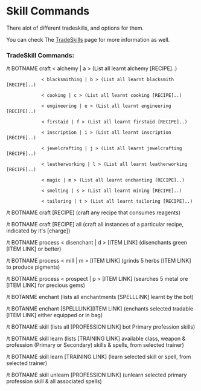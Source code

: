 # Skill Commands

There alot of different tradeskills, and options for them.

You can check The [TradeSkills](Bot-TradeSkills) page for more information as well.

### TradeSkill Commands:

/t BOTNAME craft < alchemy | a > (List all learnt alchemy [RECIPE]..)

                 < blacksmithing | b > (List all learnt blacksmith [RECIPE]..)

                 < cooking | c > (List all learnt cooking [RECIPE]..)

                 < engineering | e > (List all learnt engineering [RECIPE]..)

                 < firstaid | f > (List all learnt firstaid [RECIPE]..)

                 < inscription | i > (List all learnt inscription [RECIPE]..)

                 < jewelcrafting | j > (List all learnt jewelcrafting [RECIPE]..)

                 < leatherworking | l > (List all learnt leatherworking [RECIPE]..)

                 < magic | m > (List all learnt enchanting [RECIPE]..)

                 < smelting | s > (List all learnt mining [RECIPE]..)

                 < tailoring | t > (List all learnt tailoring [RECIPE]..)

/t BOTNAME craft [RECIPE] (craft any recipe that consumes reagents)

/t BOTNAME craft [RECIPE] all (craft all instances of a particular recipe, indicated by it's [charge])

/t BOTNAME process < disenchant | d > [ITEM LINK] (disenchants green [ITEM LINK] or better)

/t BOTNAME process < mill | m > [ITEM LINK] (grinds 5 herbs [ITEM LINK] to produce pigments)

/t BOTNAME process < prospect | p > [ITEM LINK] (searches 5 metal ore [ITEM LINK] for precious gems)

/t BOTANME enchant (lists all enchantments [SPELLLINK] learnt by the bot)

/t BOTANME enchant [SPELLLINK][ITEM LINK] (enchants selected tradable [ITEM LINK] either equipped or in bag)

/t BOTNAME skill (lists all [PROFESSION LINK] bot Primary profession skills)

/t BOTNAME skill learn (lists [TRAINING LINK] available class, weapon & profession (Primary or Secondary) skills & spells,
 from selected trainer)

/t BOTNAME skill learn [TRAINING LINK] (learn selected skill or spell, from selected trainer)

/t BOTNAME skill unlearn [PROFESSION LINK] (unlearn selected primary profession skill & all associated spells)


